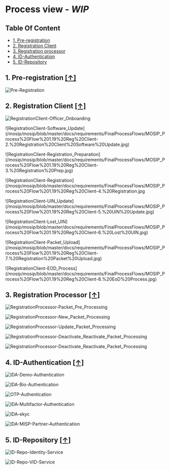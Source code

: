 # Process view - *WIP*

## Table Of Content

* [1. Pre-registration](#1-pre-registration-)
* [2. Registration Client](#2-registration-client-)
* [3. Registration processor](#3-registration-processor-)
* [4. ID-Authentication](#4-id-authentication-)
* [5. ID-Repository](#5-id-repository-)

## 1. Pre-registration [**[↑]**](#table-of-content)

![Pre-Registration](/mosip/mosip/blob/master/docs/requirements/FinalProcessFlows/MOSIP_Process%20Flow_1.19_Pre-registration-2.%20Pre-Registration.jpg)

## 2. Registration Client [**[↑]**](#table-of-content)

![RegistrationClient-Officer_Onboarding](/mosip/mosip/blob/master/docs/requirements/FinalProcessFlows/MOSIP_Process%20Flow%201.19%20Reg%20Client-1.%20Registration%20Officer%20Onboarding.jpg)

![RegistrationClient-Software_Update]
(/mosip/mosip/blob/master/docs/requirements/FinalProcessFlows/MOSIP_Process%20Flow%201.19%20Reg%20Client-2.%20Registration%20Client%20Software%20Update.jpg)

![RegistrationClient-Registration_Preparation]
(/mosip/mosip/blob/master/docs/requirements/FinalProcessFlows/MOSIP_Process%20Flow%201.19%20Reg%20Client-3.%20Registration%20Prep.jpg)

![RegistrationClient-Registration]
(/mosip/mosip/blob/master/docs/requirements/FinalProcessFlows/MOSIP_Process%20Flow%201.19%20Reg%20Client-4.%20Registration.jpg

![RegistrationClient-UIN_Update]
(/mosip/mosip/blob/master/docs/requirements/FinalProcessFlows/MOSIP_Process%20Flow%201.19%20Reg%20Client-5.%20UIN%20Update.jpg)

![RegistrationClient-Lost_UIN]
(/mosip/mosip/blob/master/docs/requirements/FinalProcessFlows/MOSIP_Process%20Flow%201.19%20Reg%20Client-6.%20Lost%20UIN.jpg)

![RegistrationClient-Packet_Upload]
(/mosip/mosip/blob/master/docs/requirements/FinalProcessFlows/MOSIP_Process%20Flow%201.19%20Reg%20Client-7.%20Registration%20Packet%20Upload.jpg)

![RegistrationClient-EOD_Process]
(/mosip/mosip/blob/master/docs/requirements/FinalProcessFlows/MOSIP_Process%20Flow%201.19%20Reg%20Client-8.%20EoD%20Process.jpg)

## 3. Registration Processor [**[↑]**](#table-of-content)
![RegistrationProcessor-Packet_Pre_Processing](/mosip/mosip/blob/master/docs/requirements/FinalProcessFlows/MOSIP_Process%20Flow%201.19%20Reg%20Processor%20-%20Packet%20Pre%20Processing.jpg)

![RegistrationProcessor-New_Packet_Processing](/mosip/mosip/blob/master/docs/requirements/FinalProcessFlows/MOSIP_Process%20Flow%201.19%20Reg%20Processor%20-%20New%20Packet%20Processing.jpg)

![RegistrationProcessor-Update_Packet_Processing](/mosip/mosip/blob/master/docs/requirements/FinalProcessFlows/MOSIP_Process%20Flow%201.19%20Reg%20Processor%20-%20Update%20Packet%20Processing.jpg)

![RegistrationProcessor-Deactivate_Reactivate_Packet_Processing](/mosip/mosip/blob/master/docs/requirements/FinalProcessFlows/MOSIP_Process%20Flow%201.19%20Reg%20Processor%20-%20Activate_Deactivate%20Packet%20Processing.jpg)

![RegistrationProcessor-Deactivate_Reactivate_Packet_Processing](/mosip/mosip/blob/master/docs/requirements/FinalProcessFlows/MOSIP_Process%20Flow%201.19%20Reg%20Processor%20-%20Lost%20UIN%20Processing.jpg)

## 4. ID-Authentication [**[↑]**](#table-of-content)
![IDA-Demo-Authentication](/mosip/mosip/blob/master/docs/requirements/FinalProcessFlows/MOSIP_Process%20Flow%201.19%20_IDA-Demo%20Authentication.jpg)

![IDA-Bio-Authentication](/mosip/mosip/blob/master/docs/requirements/FinalProcessFlows/MOSIP_Process%20Flow%201.19%20_IDA-Biometric%20Authentication.jpg)

![OTP-Authentication](/mosip/mosip/blob/master/docs/requirements/FinalProcessFlows/MOSIP_Process%20Flow%201.19%20_IDA-OTP%20Authentication.jpg)

![IDA-Multifactor-Authentication](/mosip/mosip/blob/master/docs/requirements/FinalProcessFlows/MOSIP_Process%20Flow%201.19%20_IDA-Multifactor%20Authentication%20Support.jpg)

![IDA-ekyc](/mosip/mosip/blob/master/docs/requirements/FinalProcessFlows/MOSIP_Process%20Flow%201.19%20_IDA-eKYC%20Service.jpg)

![IDA-MISP-Partner-Authentication](https://github.com/mosip/mosip/blob/master/docs/requirements/FinalProcessFlows/MOSIP_Process%20Flow%201.19%20_IDA-MISP%20and%20Partner%20Authentication.jpg)

## 5. ID-Repository [**[↑]**](#table-of-content)
![ID-Repo-Identity-Service](/mosip/mosip/blob/master/docs/requirements/FinalProcessFlows/MOSIP_Process%20Flow%201.19_ID%20Repo-%20Identity%20Service.jpg)

![ID-Repo-VID-Service](/mosip/mosip/blob/master/docs/requirements/FinalProcessFlows/MOSIP_Process%20Flow%201.19_ID%20Repo-VID%20Service.jpg)

